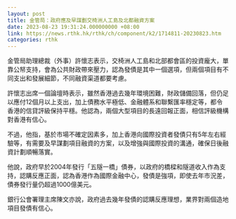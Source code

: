 ```yaml
---
layout: post
title: 金管局：政府應及早謀劃交椅洲人工島及北都融資方案
date: 2023-08-23 19:31:24.000000000 +08:00
link: https://news.rthk.hk/rthk/ch/component/k2/1714811-20230823.htm
categories: rthk
---
```


金管局助理總裁（外事）許懷志表示，交椅洲人工島和北部都會區的投資龐大，單靠公帑支持，會為公共財政帶來壓力，認為發債是其中一個選項，但兩個項目有不同支出和發展細節，不同融資渠道都要考慮。

許懷志出席一個論壇時表示，雖然香港過去幾年環境困難，財政儲備回落，但仍足以應付12個月以上支出，加上債務水平極低、金融體系和聯繫匯率穩定等，都令香港的信貸評級保持平穩。他認為，兩個大型項目的長遠回報正面，相信評級機構對香港有信心。

不過，他指，基於市場不確定因素多，加上香港向國際投資者發債只有5年左右經驗等，有需要及早謀劃項目融資的方案，以及增強與國際投資的溝通，確保日後融資計劃順暢落實。

他說，政府早於2004年發行「五隧一橋」債券，以政府的橋樑和隧道收入作為支持，認購反應正面，認為香港作為國際金融中心，發債是強項，即使去年市況差，債券發行量仍超過1000億美元。

銀行公會署理主席陳文亦說，政府過去幾年發債的認購反應理想，業界對兩個造地項目發債有信心。
